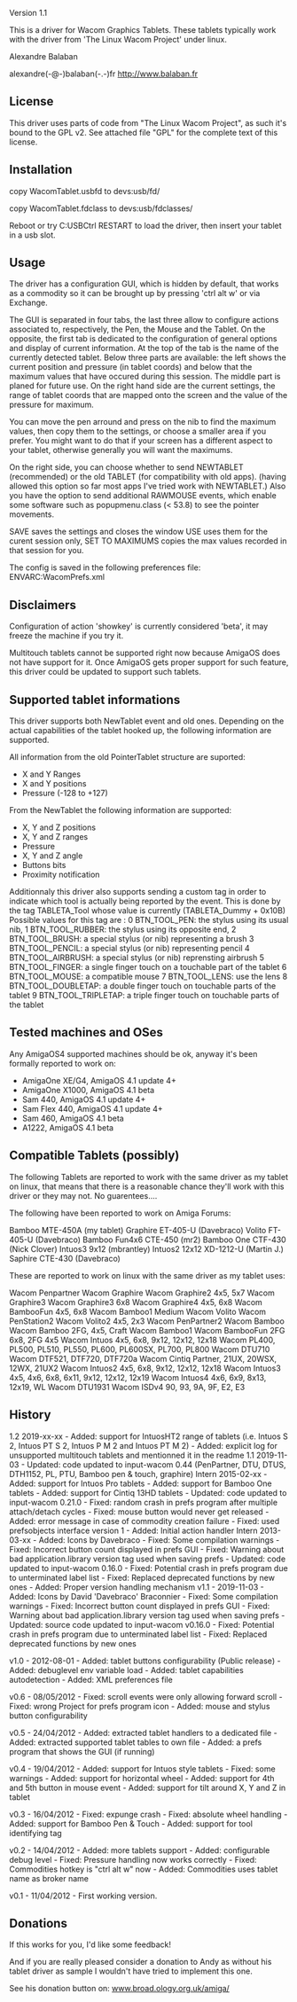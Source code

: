 
Version 1.1

This is a driver for Wacom Graphics Tablets. These tablets typically work with
the driver from 'The Linux Wacom Project' under linux.

Alexandre Balaban

alexandre(-@-)balaban(-.-)fr
http://www.balaban.fr

License
-------

This driver uses parts of code from "The Linux Wacom Project", as such it's
bound to the GPL v2. See attached file "GPL" for the complete text of this
license.


Installation
------------

copy WacomTablet.usbfd to devs:usb/fd/

copy WacomTablet.fdclass to devs:usb/fdclasses/

Reboot or try C:USBCtrl RESTART to load the driver, then insert your tablet in
a usb slot.

Usage
-----

The driver has a configuration GUI, which is hidden by default, that works as a
commodity so it can be brought up by pressing 'ctrl alt w' or via Exchange.

The GUI is separated in four tabs, the last three allow to configure actions
associated to, respectively, the Pen, the Mouse and the Tablet. On the opposite,
the first tab is dedicated to the configuration of general options and display
of current information. At the top of the tab is the name of the currently
detected tablet. Below three parts are available: the left shows the current
position and pressure (in tablet coords) and below that the maximum values that
have occured during this session. The middle part is planed for future use. On
the right hand side are the current settings, the range of tablet coords that
are mapped onto the screen and the value of the pressure for maximum.

You can move the pen arround and press on the nib to find the maximum values,
then copy them to the settings, or choose a smaller area if you prefer. You
might want to do that if your screen has a different aspect to your tablet,
otherwise generally you will want the maximums.

On the right side, you can choose whether to send NEWTABLET (recommended) or the
old TABLET (for compatibility with old apps). (having allowed this option so far
most apps I've tried work with NEWTABLET.) Also you have the option to send
additional RAWMOUSE events, which enable some software such as popupmenu.class
(< 53.8) to see the pointer movements.

SAVE saves the settings and closes the window
USE uses them for the curent session only,
SET TO MAXIMUMS copies the max values recorded in that session for you.

The config is saved in the following preferences file: ENVARC:WacomPrefs.xml

Disclaimers
-----------

Configuration of action 'showkey' is currently considered 'beta', it may freeze
the machine if you try it.

Multitouch tablets cannot be supported right now because AmigaOS does not have
support for it. Once AmigaOS gets proper support for such feature, this driver
could be updated to support such tablets.

Supported tablet informations
-----------------------------

This driver supports both NewTablet event and old ones. Depending on the actual
capabilities of the tablet hooked up, the following information are supported.

All information from the old PointerTablet structure are suported:
 * X and Y Ranges
 * X and Y positions
 * Pressure (-128 to +127)

From the NewTablet the following information are supported:
 * X, Y and Z positions
 * X, Y and Z ranges
 * Pressure
 * X, Y and Z angle
 * Buttons bits
 * Proximity notification

Additionnaly this driver also supports sending a custom tag in order to indicate
which tool is actually being reported by the event. This is done by the tag
TABLETA_Tool whose value is currently (TABLETA_Dummy + 0x10B)
Possible values for this tag are :
    0 BTN_TOOL_PEN: the stylus using its usual nib,
    1 BTN_TOOL_RUBBER: the stylus using its opposite end,
    2 BTN_TOOL_BRUSH: a special stylus (or nib) representing a brush
    3 BTN_TOOL_PENCIL: a special stylus (or nib) representing pencil
    4 BTN_TOOL_AIRBRUSH: a special stylus (or nib) reprensting airbrush
    5 BTN_TOOL_FINGER: a single finger touch on a touchable part of the tablet
    6 BTN_TOOL_MOUSE: a compatible mouse
    7 BTN_TOOL_LENS: use the lens
    8 BTN_TOOL_DOUBLETAP: a double finger touch on touchable parts of the tablet
    9 BTN_TOOL_TRIPLETAP: a triple finger touch on touchable parts of the tablet



Tested machines and OSes
------------------------

Any AmigaOS4 supported machines should be ok, anyway it's been formally reported
to work on:

- AmigaOne XE/G4, AmigaOS 4.1 update 4+
- AmigaOne X1000, AmigaOS 4.1 beta
- Sam 440, AmigaOS 4.1 update 4+
- Sam Flex 440, AmigaOS 4.1 update 4+
- Sam 460, AmigaOS 4.1 beta
- A1222, AmigaOS 4.1 beta

Compatible Tablets (possibly)
-----------------------------

The following Tablets are reported to work with the same driver as my tablet on
linux, that means that there is a reasonable chance they'll work with this driver
or they may not. No guarentees....

The following have been reported to work on Amiga Forums:

Bamboo MTE-450A (my tablet)
Graphire ET-405-U (Davebraco)
Volito FT-405-U (Davebraco)
Bamboo Fun4x6 CTE-450 (mr2)
Bamboo One CTF-430 (Nick Clover)
Intuos3 9x12 (mbrantley)
Intuos2 12x12 XD-1212-U (Martin J.)
Saphire CTE-430 (Davebraco)

These are reported to work on linux with the same driver as my tablet uses:

Wacom Penpartner
Wacom Graphire
Wacom Graphire2 4x5, 5x7
Wacom Graphire3
Wacom Graphire3 6x8
Wacom Graphire4 4x5, 6x8
Wacom BambooFun 4x5, 6x8
Wacom Bamboo1 Medium
Wacom Volito
Wacom PenStation2
Wacom Volito2 4x5, 2x3
Wacom PenPartner2
Wacom Bamboo
Wacom Bamboo 2FG, 4x5, Craft
Wacom Bamboo1
Wacom BambooFun 2FG 6x8, 2FG 4x5
Wacom Intuos 4x5, 6x8, 9x12, 12x12, 12x18
Wacom PL400, PL500, PL510, PL550, PL600, PL600SX, PL700, PL800
Wacom DTU710
Wacom DTF521, DTF720, DTF720a
Wacom Cintiq Partner, 21UX, 20WSX, 12WX, 21UX2
Wacom Intuos2 4x5, 6x8, 9x12, 12x12, 12x18
Wacom Intuos3 4x5, 4x6, 6x8, 6x11, 9x12, 12x12, 12x19
Wacom Intuos4 4x6, 6x9, 8x13, 12x19, WL
Wacom DTU1931
Wacom ISDv4 90, 93, 9A, 9F, E2, E3

History
-------

 1.2    2019-xx-xx  - Added: support for IntuosHT2 range of tablets (i.e.
                             Intuos S 2, Intuos PT S 2, Intuos P M 2 and
                             Intuos PT M 2)
                    - Added: explicit log for unsupported multitouch
                             tablets and mentionned it in the readme
 1.1    2019-11-03  - Updated: code updated to input-wacom 0.44
                               (PenPartner, DTU, DTUS, DTH1152, PL, PTU,
                                Bamboo pen & touch, graphire)
 Intern 2015-02-xx  - Added: support for Intuos Pro tablets
                    - Added: support for Bamboo One tablets
                    - Added: support for Cintiq 13HD tablets
                    - Updated: code updated to input-wacom 0.21.0
                    - Fixed: random crash in prefs program after multiple
                             attach/detach cycles
                    - Fixed: mouse button would never get released
                    - Added: error message in case of commodity creation
                             failure
                    - Fixed: used prefsobjects interface version 1
                    - Added: Initial action handler
 Intern 2013-03-xx  - Added: Icons by Davebraco
                    - Fixed: Some compilation warnings
                    - Fixed: Incorrect button count displayed in prefs GUI
                    - Fixed: Warning about bad application.library version
                             tag used when saving prefs
                    - Updated: code updated to input-wacom 0.16.0
                    - Fixed: Potential crash in prefs program due to
                             unterminated label list
                    - Fixed: Replaced deprecated functions by new ones
                    - Added: Proper version handling mechanism
 v1.1 - 2019-11-03  - Added: Icons by David 'Davebraco' Braconnier
                    - Fixed: Some compilation warnings
                    - Fixed: Incorrect button count displayed in prefs GUI
                    - Fixed: Warning about bad application.library version
                             tag used when saving prefs
                    - Updated: source code updated to input-wacom v0.16.0
                    - Fixed: Potential crash in prefs program due to
                             unterminated label list
                    - Fixed: Replaced deprecated functions by new ones

 v1.0 - 2012-08-01  - Added: tablet buttons configurability
 (Public release)   - Added: debuglevel env variable load
                    - Added: tablet capabilities autodetection
                    - Added: XML preferences file

 v0.6 - 08/05/2012  - Fixed: scroll events were only allowing forward scroll
                    - Fixed: wrong Project for prefs program icon
                    - Added: mouse and stylus button configurability

 v0.5 - 24/04/2012  - Added: extracted tablet handlers to a dedicated file
                    - Added: extracted supported tablet tables to own file
                    - Added: a prefs program that shows the GUI (if running)

 v0.4 - 19/04/2012  - Added: support for Intuos style tablets
                    - Fixed: some warnings
                    - Added: support for horizontal wheel
                    - Added: support for 4th and 5th button in mouse event
                    - Added: support for tilt around X, Y and Z in tablet

 v0.3 - 16/04/2012  - Fixed: expunge crash
                    - Fixed: absolute wheel handling
                    - Added: support for Bamboo Pen & Touch
                    - Added: support for tool identifying tag

 v0.2 - 14/04/2012  - Added: more tablets support
                    - Added: configurable debug level
                    - Fixed: Pressure handling now works correctly
                    - Fixed: Commodities hotkey is "ctrl alt w" now
                    - Added: Commodities uses tablet name as broker name

 v0.1 - 11/04/2012  - First working version.


Donations
---------

If this works for you, I'd like some feedback!

And if you are really pleased consider a donation to Andy as without his tablet
driver as sample I wouldn't have tried to implement this one.

See his donation button on: www.broad.ology.org.uk/amiga/

